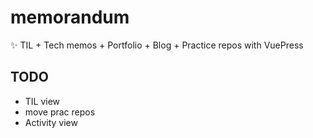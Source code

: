 # memorandum
✨ TIL + Tech memos + Portfolio + Blog + Practice repos with VuePress 

## TODO
- TIL view
- move prac repos
- Activity view